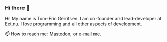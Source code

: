 ### Hi there 👋

Hi! My name is Tom-Eric Gerritsen. I am co-founder and lead-developer at Eet.nu. I love programming and all other aspects of development.

📫 How to reach me: <a rel="me" href="https://toot.tom-eric.info/@tomeric">Mastodon</a>, or <a href="mailto:ik@tom-eric.info">e-mail me</a>.

<!--
**tomeric/tomeric** is a ✨ _special_ ✨ repository because its `README.md` (this file) appears on your GitHub profile.

Here are some ideas to get you started:

- 🔭 I’m currently working on ...
- 🌱 I’m currently learning ...
- 👯 I’m looking to collaborate on ...
- 🤔 I’m looking for help with ...
- 💬 Ask me about ...
- 😄 Pronouns: ...
- ⚡ Fun fact: ...
-->

<link rel="me" href="https://toot.tom-eric.info/@tomeric">
